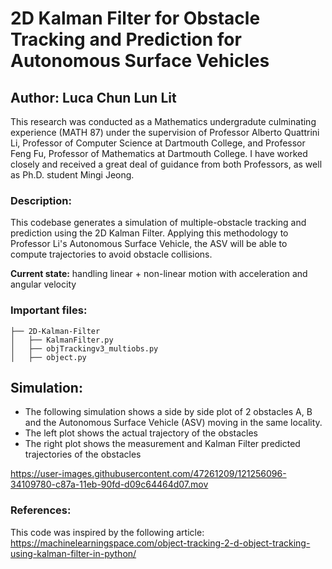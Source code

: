 # 2D Kalman Filter for Obstacle Tracking and Prediction for Autonomous Surface Vehicles 

## Author: Luca Chun Lun Lit

This research was conducted as a Mathematics undergradute culminating experience (MATH 87) under the supervision of Professor Alberto Quattrini Li, Professor of Computer Science at Dartmouth College, and Professor Feng Fu, Professor of Mathematics at Dartmouth College. I have worked closely and received a great deal of guidance from both Professors, as well as Ph.D. student Mingi Jeong. 

### Description: 
This codebase generates a simulation of multiple-obstacle tracking and prediction using the 2D Kalman Filter. Applying this methodology to Professor Li's Autonomous Surface Vehicle, the ASV will be able to compute trajectories to avoid obstacle collisions. 

**Current state:** handling linear + non-linear motion with acceleration and angular velocity

### Important files:
```
├── 2D-Kalman-Filter			
│   ├── KalmanFilter.py
│   ├── objTrackingv3_multiobs.py
│   ├── object.py
```

## Simulation:
- The following simulation shows a side by side plot of 2 obstacles A, B and the Autonomous Surface Vehicle (ASV) moving in the same locality.
- The left plot shows the actual trajectory of the obstacles 
- The right plot shows the measurement and Kalman Filter predicted trajectories of the obstacles

https://user-images.githubusercontent.com/47261209/121256096-34109780-c87a-11eb-90fd-d09c64464d07.mov


### References: 
This code was inspired by the following article: 
https://machinelearningspace.com/object-tracking-2-d-object-tracking-using-kalman-filter-in-python/



